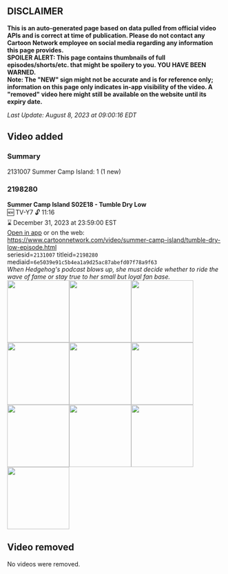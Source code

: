 ## DISCLAIMER
**This is an auto-generated page based on data pulled from official video APIs and is correct at time of publication. Please do not contact any Cartoon Network employee on social media regarding any information this page provides.**  
**SPOILER ALERT: This page contains thumbnails of full episodes/shorts/etc. that might be spoilery to you. YOU HAVE BEEN WARNED.**  
**Note: The "NEW" sign might not be accurate and is for reference only; information on this page only indicates in-app visibility of the video. A "removed" video here might still be available on the website until its expiry date.**  

_Last Update: August 8, 2023 at 09:00:16 EDT_
## Video added
### Summary
2131007 Summer Camp Island: 1 (1 new)  
### 2198280
**Summer Camp Island S02E18 - Tumble Dry Low**  
🆕 TV-Y7 🔓 11:16  
⌛ December 31, 2023 at 23:59:00 EST  
[Open in app](https://cnvideo.sercomkc.org/redirector.html?type=cnapp&seriesid=2131007&titleid=2198280&mediaid=6e5039e91c5b4ea1a9d25ac87abefd07f78a9f63) or on the web: https://www.cartoonnetwork.com/video/summer-camp-island/tumble-dry-low-episode.html  
seriesid=`2131007` titleid=`2198280` mediaid=`6e5039e91c5b4ea1a9d25ac87abefd07f78a9f63`  
_When Hedgehog's podcast blows up, she must decide whether to ride the wave of fame or stay true to her small but loyal fan base._  
<a href="https://s3.amazonaws.com/cartoonorchestrator/2198280_001_1280x720.jpg"><img src="https://s3.amazonaws.com/cartoonorchestrator/2198280_001_640x360.jpg" height="144px" /></a><a href="https://s3.amazonaws.com/cartoonorchestrator/2198280_002_1280x720.jpg"><img src="https://s3.amazonaws.com/cartoonorchestrator/2198280_002_640x360.jpg" height="144px" /></a><a href="https://s3.amazonaws.com/cartoonorchestrator/2198280_003_1280x720.jpg"><img src="https://s3.amazonaws.com/cartoonorchestrator/2198280_003_640x360.jpg" height="144px" /></a><a href="https://s3.amazonaws.com/cartoonorchestrator/2198280_004_1280x720.jpg"><img src="https://s3.amazonaws.com/cartoonorchestrator/2198280_004_640x360.jpg" height="144px" /></a><a href="https://s3.amazonaws.com/cartoonorchestrator/2198280_005_1280x720.jpg"><img src="https://s3.amazonaws.com/cartoonorchestrator/2198280_005_640x360.jpg" height="144px" /></a><a href="https://s3.amazonaws.com/cartoonorchestrator/2198280_006_1280x720.jpg"><img src="https://s3.amazonaws.com/cartoonorchestrator/2198280_006_640x360.jpg" height="144px" /></a><a href="https://s3.amazonaws.com/cartoonorchestrator/2198280_007_1280x720.jpg"><img src="https://s3.amazonaws.com/cartoonorchestrator/2198280_007_640x360.jpg" height="144px" /></a><a href="https://s3.amazonaws.com/cartoonorchestrator/2198280_008_1280x720.jpg"><img src="https://s3.amazonaws.com/cartoonorchestrator/2198280_008_640x360.jpg" height="144px" /></a><a href="https://s3.amazonaws.com/cartoonorchestrator/2198280_009_1280x720.jpg"><img src="https://s3.amazonaws.com/cartoonorchestrator/2198280_009_640x360.jpg" height="144px" /></a><a href="https://s3.amazonaws.com/cartoonorchestrator/2198280_010_1280x720.jpg"><img src="https://s3.amazonaws.com/cartoonorchestrator/2198280_010_640x360.jpg" height="144px" /></a>
## Video removed
No videos were removed.  
